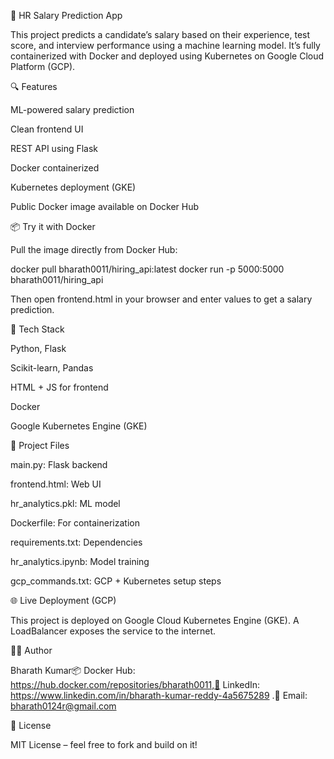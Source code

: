 💼 HR Salary Prediction App

This project predicts a candidate’s salary based on their experience, test score, and interview performance using a machine learning model. It’s fully containerized with Docker and deployed using Kubernetes on Google Cloud Platform (GCP).

🔍 Features

ML-powered salary prediction

Clean frontend UI

REST API using Flask

Docker containerized

Kubernetes deployment (GKE)

Public Docker image available on Docker Hub

📦 Try it with Docker

Pull the image directly from Docker Hub:

docker pull bharath0011/hiring_api:latest
docker run -p 5000:5000 bharath0011/hiring_api

Then open frontend.html in your browser and enter values to get a salary prediction.

🧠 Tech Stack

Python, Flask

Scikit-learn, Pandas

HTML + JS for frontend

Docker

Google Kubernetes Engine (GKE)

📁 Project Files

main.py: Flask backend

frontend.html: Web UI

hr_analytics.pkl: ML model

Dockerfile: For containerization

requirements.txt: Dependencies

hr_analytics.ipynb: Model training

gcp_commands.txt: GCP + Kubernetes setup steps

🌐 Live Deployment (GCP)

This project is deployed on Google Cloud Kubernetes Engine (GKE). A LoadBalancer exposes the service to the internet.

🙋‍♂️ Author

Bharath Kumar📦 Docker Hub: https://hub.docker.com/repositories/bharath0011,🔗 LinkedIn: https://www.linkedin.com/in/bharath-kumar-reddy-4a5675289 .📧 Email: bharath0124r@gmail.com

📄 License

MIT License – feel free to fork and build on it!

